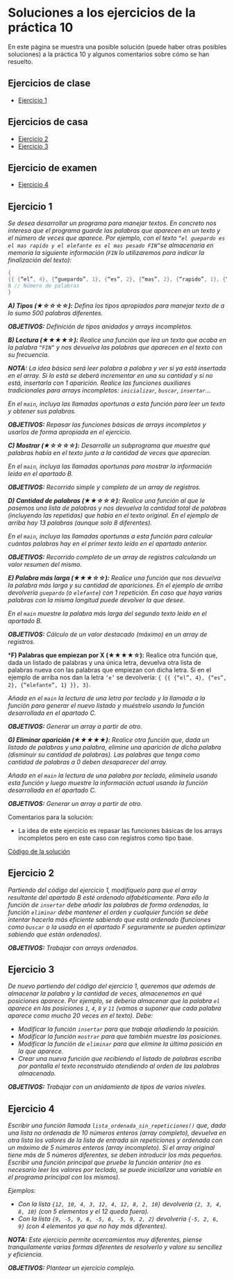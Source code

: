 # Soluciones a los ejercicios de la práctica 10

En este página se muestra una posible solución (puede haber otras posibles soluciones) a la práctica 10 y algunos comentarios sobre cómo se han resuelto.

## Ejercicios de clase

* [Ejercicio 1](#ejercicio-1)

## Ejercicios de casa

* [Ejercicio 2](#ejercicio-2)
* [Ejercicio 3](#ejercicio-3)

## Ejercicio de examen

* [Ejercicio 4](#ejercicio-4)

## Ejercicio 1

*Se desea desarrollar un programa para manejar textos. En concreto nos interesa que el programa guarde las palabras que aparecen en un texto y el número de veces que aparece. Por ejemplo, con el texto `“el guepardo es el mas rapido y el elefante es el mas pesado FIN”`se almacenaría en memoria la siguiente información (`FIN` lo utilizaremos para indicar la finalización del texto):*

```cpp
{ 
{{ {“el”, 4}, {“guepardo”, 1}, {“es”, 2}, {“mas”, 2}, {“rapido”, 1}, {“y”, 1}, {“elefante”, 1}, {“pesado”, 1} }}, // Palabras y cantidad
8 // Número de palabras
}
```
***A) Tipos (★☆☆☆☆):** Defina los tipos apropiados para manejar texto de a lo sumo 500 palabras diferentes.*

***OBJETIVOS:** Definición de tipos anidados y arrays incompletos.*

***B) Lectura (★★★★☆):** Realice una función que lea un texto que acaba en la palabra `“FIN”` y nos devuelva las palabras que aparecen en el texto con su frecuencia.*

***NOTA:** La idea básica será leer palabra a palabra y ver si ya está insertada en el array. Si lo está se deberá incrementar en una su cantidad y si no está, insertarla con 1 aparición. Realice las funciones auxiliares tradicionales para arrays incompletos: `inicializar`, `buscar`, `insertar`...*

*En el `main`, incluya las llamadas oportunas a esta función para leer un texto y obtener sus palabras.*

***OBJETIVOS:** Repasar las funciones básicas de arrays incompletos y usarlos de forma apropiada en el ejercicio.*

***C) Mostrar (★☆☆☆☆):** Desarrolle un subprograma que muestre qué palabras había en el texto junto a la cantidad de veces que aparecían.*

*En el `main`, incluya las llamadas oportunas para mostrar la información leída en el apartado B.*

***OBJETIVOS:** Recorrido simple y completo de un array de registros.*

***D) Cantidad de palabras (★★☆☆☆):** Realice una función al que le pasemos una lista de palabras y nos devuelva la cantidad total de palabras (incluyendo las repetidas) que había en el texto original. En el ejemplo de arriba hay 13 palabras (aunque solo 8 diferentes).*

*En el `main`, incluya las llamadas oportunas a esta función para calcular cuántas palabras hay en el primer texto leído en el apartado anterior.*

***OBJETIVOS:** Recorrido completo de un array de registros calculando un valor resumen del mismo.*

***E) Palabra más larga (★★★☆☆):** Realice una función que nos devuelva la palabra más larga y su cantidad de apariciones. En el ejemplo de arriba devolvería `guepardo` (o `elefante`) con 1 repetición. En caso que haya varias palabras con la misma longitud puede devolver la que desee.*

*En el `main` muestre la palabra más larga del segundo texto leído en el apartado B.*

***OBJETIVOS:** Cálculo de un valor destacado (máximo) en un array de registros.*

***F) Palabras que empiezan por X (★★★★☆):** Realice otra función que, dada un listado de palabras y una única letra, devuelva otra lista de palabras nueva con las palabras que empiezan con dicha letra. Si en el ejemplo de arriba nos dan la letra `‘e’` se devolvería: `{ {{ {“el”, 4}, {“es”, 2}, {“elefante”, 1} }}, 3}`.

*Añada en el `main` la lectura de una letra por teclado y la llamada a la función para generar el nuevo listado y muéstrelo usando la función desarrollada en el apartado C.*

***OBJETIVOS:** Generar un array a partir de otro.*

***G) Eliminar aparición (★★★★★):** Realice otra función que, dada un listado de palabras y una palabra, elimine una aparición de dicha palabra (disminuir su cantidad de palabras). Las palabras que tenga como cantidad de palabras a 0 deben desaparecer del array.*

*Añada en el `main` la lectura de una palabra por teclado, elimínela usando esta función y luego muestre la información actual usando la función desarrollada en el apartado C.*

***OBJETIVOS:** Generar un array a partir de otro.*

Comentarios para la solución:
* La idea de este ejercicio es repasar las funciones básicas de los arrays incompletos pero en este caso con registros como tipo base.

[Código de la solución](p10/p10e1.cpp)

## Ejercicio 2
*Partiendo del código del ejercicio 1, modifíquelo para que el array resultante del apartado B esté ordenado alfabéticamente. Para ello la función de `insertar` debe añadir las palabras de forma ordenadas, la función `eliminar` debe mantener el orden y cualquier función se debe intentar hacerla más eficiente sabiendo que está ordenado (funciones como `buscar` o la usada en el apartado F seguramente se pueden optimizar sabiendo que están ordenados).*

***OBJETIVOS:** Trabajar con arrays ordenados.*

## Ejercicio 3
*De nuevo partiendo del código del ejercicio 1, queremos que además de almacenar la palabra y la cantidad de veces, almacenemos en qué posiciones aparece. Por ejemplo, se debería almacenar que la palabra `el` aparece en las posiciones `1`, `4`, `8` y `11` (vamos a suponer que cada palabra aparece como mucho 20 veces en el texto). Debe:*

* *Modificar la función `insertar` para que trabaje añadiendo la posición.*
* *Modificar la función `mostrar` para que también muestre las posiciones.*
* *Modificar la función de `eliminar` para que elimine la última posición en la que aparece.*
* *Crear una nueva función que recibiendo el listado de palabras escriba por pantalla el texto reconstruido atendiendo al orden de las palabras almacenado.*

***OBJETIVOS:** Trabajar con un anidamiento de tipos de varios niveles.*

## Ejercicio 4
*Escribir una función llamada `lista_ordenada_sin_repeticiones()` que, dada una lista no ordenada de 10 números enteros (array completo), devuelva en otra lista los valores de la lista de entrada sin repeticiones y ordenada con un máximo de 5  números enteros (array incompleto).  Si el array original tiene más de 5 números diferentes, se deben introducir los más pequeños. Escribir una función principal que pruebe la función anterior (no es necesario leer los valores por teclado, se puede inicializar una variable en el programa principal con los mismos).*

*Ejemplos:*
* *Con la lista `{12, 10, 4, 3, 12, 4, 12, 8, 2, 10}` devolvería `{2, 3, 4, 8, 10}` (con 5 elementos y el 12 queda fuera).*
* *Con la lista `{9, -5, 9, 6, -5, 6, -5, 9, 2, 2}` devolvería `{-5, 2, 6, 9}` (con 4 elementos ya que no hay más diferentes).*

***NOTA:** Este ejercicio permite acercamientos muy diferentes, piense tranquilamente varias formas diferentes de resolverlo y valore su sencillez y eficiencia.*

***OBJETIVOS:** Plantear un ejercicio complejo.*

